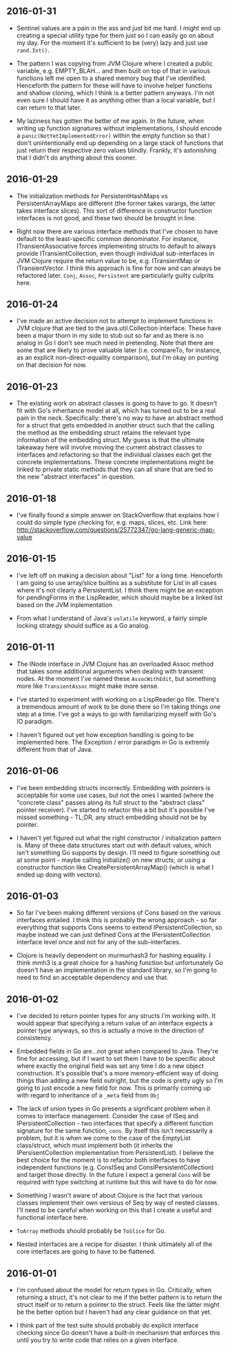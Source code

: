 2016-01-31
----------
* Sentinel values are a pain in the ass and just bit me hard. I might end up creating a special
 utility type for them just so I can easily go on about my day. For the moment it's sufficient to be
 (very) lazy and just use `rand.Int()`.
 
* The pattern I was copying from JVM Clojure where I created a public variable, e.g. EMPTY_BLAH...
 and then built on top of that in various functions left me open to a shared memory bug that I've
 identified. Henceforth the pattern for these will have to involve helper functions and shallow
 cloning, which I think is a better pattern anyways. I'm not even sure I should have it as anything
 other than a local variable, but I can return to that later.
 
* My laziness has gotten the better of me again. In the future, when writing up function signatures
 without implementations, I should encode a `panic(NotYetImplementedError)` within the empty function
 so that I don't unintentionally end up depending on a large stack of functions that just return their
 respective zero values blindly. Frankly, it's astonishing that I didn't do anything about this sooner.

2016-01-29
----------
* The initialization methods for PersistentHashMaps vs PersistentArrayMaps are different (the former
 takes varargs, the latter takes interface slices). This sort of difference in constructor function
 interfaces is not good, and these two should be brought in line.

* Right now there are various interface methods that I've chosen to have default to the least-specific
 common denominator. For instance, ITransientAssociative forces implementing structs to default to always
 provide ITransientCollection, even though individual sub-interfaces in JVM Clojure require the return
 value to be, e.g. ITransientMap or ITransientVector. I think this approach is fine for now and can always
 be refactored later. `Conj`, `Assoc`, `Persistent` are particularly guilty culprits here.

2016-01-24
----------
* I've made an active decision not to attempt to implement functions in JVM clojure that are
 tied to the java.util.Collection interface. These have been a major thorn in my side to stub
 out so far and as there is no analog in Go I don't see much need in pretending. Note that there
 are some that are likely to prove valuable later (i.e. compareTo, for instance, as an explicit
 non-direct-equality comparison), but I'm okay on punting on that decision for now. 

2016-01-23
----------
* The existing work on abstract classes is going to have to go. It doesn't fit with
 Go's inheritance model at all, which has turned out to be a real pain in the neck.
 Specifically: there's no way to have an abstract method for a struct that gets
 embedded in another struct such that the calling the method as the embedding struct
 retains the relevant type information of the embedding struct. My guess is that the
 ultimate takeaway here will involve moving the current abstract classes to interfaces
 and refactoring so that the individual classes each get the concrete implementations.
 These concrete implementations might be linked to private static methods that they can
 all share that are tied to the new "abstract interfaces" in question.

2016-01-18
----------
* I've finally found a simple answer on StackOverflow that explains how I could do
 simple type checking for, e.g. maps, slices, etc. Link here:
 http://stackoverflow.com/questions/25772347/go-lang-generic-map-value

2016-01-15
----------
* I've left off on making a decision about "List" for a long time. Henceforth I
 am going to use array/slice builtins as a substitute for List in all cases
 where it's not clearly a PersistentList. I think there might be an exception for
 pendingForms in the LispReader, which should maybe be a linked list based on the
 JVM inplementation
    
* From what I understand of Java's `volatile` keyword, a fairly simple locking strategy
 should suffice as a Go analog.

2016-01-11
----------
* The INode interface in JVM Clojure has an overloaded Assoc method that takes
 some additional arguments when dealing with transient nodes. At the moment I've
 named these `AssocWithEdit`, but something more like `TransientAssoc` might make
 more sense.

* I've started to experiment with working on a LispReader.go file. There's a
 tremendous amount of work to be done there so I'm taking things one step at a
 time. I've got a ways to go with familiarizing myself with Go's IO paradigm.
 
* I haven't figured out yet how exception handling is going to be implemented
 here. The Exception / error paradigm in Go is extremly different from that
 of Java.

2016-01-06
----------
* I've been embedding structs incorrectly. Embedding with pointers is acceptable 
 for some use cases, but not the ones I wanted (where the "concrete class" passes 
 along its full struct to the "abstract class" pointer receiver). I've started to 
 refactor this a bit but it's possible I've missed something - TL;DR, any struct 
 embedding should not be by pointer.

* I haven't yet figured out what the right constructor / initialization pattern is.
 Many of these data structures start out with default values, which isn't something
 Go supports by design. I'll need to figure something out at some point - maybe 
 calling Initialize() on new structs, or using a constructor function like 
 CreatePersistentArrayMap() (which is what I ended up doing with vectors).

2016-01-03
----------
* So far I've been making different versions of Cons based on the various
 interfaces entailed. I think this is probably the wrong approach - so far 
 everything that supports Cons seems to extend IPersistentCollection, so maybe 
 instead we can just defined Cons at the IPersistentCollection interface level 
 once and not for any of the sub-interfaces.

* Clojure is heavily dependent on murmurhash3 for hashing equality. I think mmh3
 is a great choice for a hashing function but unfortunately Go doesn't have an 
 implementation in the standard library, so I'm going to need to find an acceptable
 dependency and use that.

2016-01-02
----------
* I've decided to return pointer types for any structs I'm working with. It would 
 appear that specifying a return value of an interface expects a pointer type anyways, 
 so this is actually a move in the direction of consistency.
 
* Embedded fields in Go are...not great when compared to Java. They're fine for 
 accessing, but if I want to set them I have to be specific about where exactly the 
 original field was set any time I do a new object construction. It's possible that's
 a more memory-efficient way of doing things than adding a new field outright, but 
 the code is pretty ugly so I'm going to just encode a new field for now. This is 
 primarily coming up with regard to inheritance of a `_meta` field from `Obj`
 
* The lack of union types in Go presents a significant problem when it comes to 
 interface management. Consider the case of ISeq and IPersistentCollection - two 
 interfaces that specify a different function signature for the same function, `cons`.
 By itself this isn't necessarily a problem, but it is when we come to the case of the
 EmptyList class/struct, which must implement both (it inherits the IPersisentCollection
 implementation from PersistentList). I believe the best choice for the moment is to 
 refactor both interfaces to have independent functions (e.g. ConsISeq and 
 ConsIPersistentCollection) and target those directly. In the future I expect a general
 `Cons` will be required with type switching at runtime but this will have to do for now.
 
* Something I wasn't aware of about Clojure is the fact that various classes implement 
 their own versious of Seq by way of nested classes. I'll need to be careful when working 
 on this that I create a useful and functional interface here.

* `ToArray` methods should probably be `ToSlice` for Go.

* Nested interfaces are a recipe for disaster. I think ultimately all of the core
 interfaces are going to have to be flattened.

2016-01-01
----------
* I'm confused about the model for return types in Go. Critically, when returning a
 struct, it's not clear to me if the better pattern is to return the struct itself or
 to return a pointer to the struct. Feels like the latter might be the better option
 but I haven't had any clear guidance on that yet.
 
* I think part of the test suite should probably do explicit interface checking since 
 Go doesn't have a built-in mechanism that enforces this until you try to write code 
 that relies on a given interface.